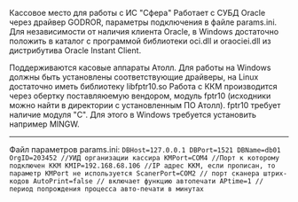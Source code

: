 Кассовое место для работы с ИС "Сфера"
    Работает с СУБД Oracle через драйвер GODROR, параметры подключения в файле params.ini. Для независимости от наличия клиента Oracle, в Windows достаточно положить в каталог с программой библиотеки oci.dll и oraociei.dll из дистрибутива Oracle Instant Client.

Поддерживаются касовые аппараты Атолл. Для работы на Windows должны быть установлены соответствующие драйверы, на Linux достаточно иметь библиотеку libfptr10.so
Работа с ККМ производится через обертку поставляюемую вендором, модуль fptr10 (исходники можно найти в директории с установленным ПО Атолл). fptr10 требует наличие модуля "C". Для этого в Windows требуется установить например MINGW.

____
Файл параметров params.ini:
`DBHost=127.0.0.1
DBPort=1521
DBName=db01
OrgID=203452 //УИД организации кассира
KMPort=COM4 //Порт к которому подключен ККМ
KMIP=192.168.68.106 //IP адрес ККМ, если прописан, то параметр KMPort не используется
ScanerPort=COM2 // порт сканера штрих-кодов
AutoPrint=false // включает функцию автопечати
APtime=1 // период попрождения процесса авто-печати в минутах`
